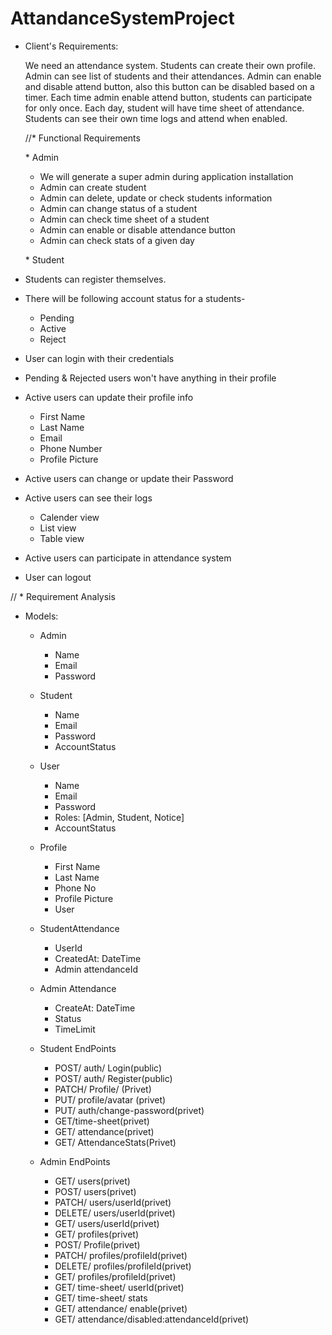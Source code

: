 # AttandanceSystemProject

- Client's Requirements:

  We need an attendance system. Students can create their own profile. Admin can see list of students and their attendances. Admin can enable and disable attend button, also this button can be disabled based on a timer. Each time admin enable attend button, students can participate for only once. Each day, student will have time sheet of attendance.
  Students can see their own time logs and attend when enabled.

  //\* Functional Requirements

  \* Admin

  - We will generate a super admin during application installation
  - Admin can create student
  - Admin can delete, update or check students information
  - Admin can change status of a student
  - Admin can check time sheet of a student
  - Admin can enable or disable attendance button
  - Admin can check stats of a given day

  \* Student

- Students can register themselves.
- There will be following account status for a students-
  - Pending
  - Active
  - Reject
- User can login with their credentials
- Pending & Rejected users won't have anything in their profile
- Active users can update their profile info
  - First Name
  - Last Name
  - Email
  - Phone Number
  - Profile Picture
- Active users can change or update their Password
- Active users can see their logs
  - Calender view
  - List view
  - Table view
- Active users can participate in attendance system
- User can logout

// \* Requirement Analysis

- Models:

  - Admin

    - Name
    - Email
    - Password

  - Student

    - Name
    - Email
    - Password
    - AccountStatus

  - User

    - Name
    - Email
    - Password
    - Roles: [Admin, Student, Notice]
    - AccountStatus

  - Profile

    - First Name
    - Last Name
    - Phone No
    - Profile Picture
    - User

  - StudentAttendance

    - UserId
    - CreatedAt: DateTime
    - Admin attendanceId

  - Admin Attendance

    - CreateAt: DateTime
    - Status
    - TimeLimit

  - Student EndPoints

    - POST/ auth/ Login(public)
    - POST/ auth/ Register(public)
    - PATCH/ Profile/ (Privet)
    - PUT/ profile/avatar (privet)
    - PUT/ auth/change-password(privet)
    - GET/time-sheet(privet)
    - GET/ attendance(privet)
    - GET/ AttendanceStats(Privet)

  - Admin EndPoints

    - GET/ users(privet)
    - POST/ users(privet)
    - PATCH/ users/userId(privet)
    - DELETE/ users/userId(privet)
    - GET/ users/userId(privet)
    - GET/ profiles(privet)
    - POST/ Profile(privet)
    - PATCH/ profiles/profileId(privet)
    - DELETE/ profiles/profileId(privet)
    - GET/ profiles/profileId(privet)
    - GET/ time-sheet/ userId(privet)
    - GET/ time-sheet/ stats
    - GET/ attendance/ enable(privet)
    - GET/ attendance/disabled:attendanceId(privet)
